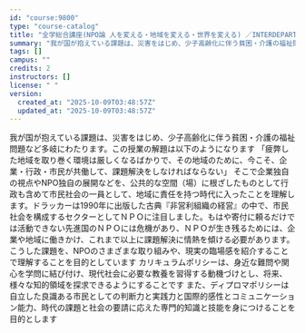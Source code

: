 ```yaml
---
id: "course:9800"
type: "course-catalog"
title: "全学総合講座(NPO論 人を変える・地域を変える・世界を変える) ／INTERDEPARTMENTAL LECTURES(NPO STUDIES: CHANGING PEOPLE, COMMUNITIES AND THE WORLD)"
summary: "我が国が抱えている課題は、災害をはじめ、少子高齢化に伴う貧困・介護の福祉問題など多岐にわたります。この授業の解題は以下のようになります 「疲弊した地域を取り巻く環境は厳しくなるばかりで、その地域のために、今こそ、企業・行政・市民が共働して、…"
tags: []
campus: ""
credits: 2
instructors: []
license: " "
version:
  created_at: "2025-10-09T03:48:57Z"
  updated_at: "2025-10-09T03:48:57Z"
---
```


我が国が抱えている課題は、災害をはじめ、少子高齢化に伴う貧困・介護の福祉問題など多岐にわたります。この授業の解題は以下のようになります 「疲弊した地域を取り巻く環境は厳しくなるばかりで、その地域のために、今こそ、企業・行政・市民が共働して、課題解決をしなければならない」 そこで企業独自の視点やNPO独自の展開などを、公共的な空間（場）に根ざしたものとして行政も含めて市民社会の一員として、地域に責任を持つ時代に入ったことを理解します。ドラッカーは1990年に出版した古典『非営利組織の経営』の中で、市民社会を構成するセクターとしてＮＰＯに注目しました。もはや寄付に頼るだけでは活動できない先進国のＮＰＯには危機があり、ＮＰＯが生き残るためには、企業や地域に働きかけ、これまで以上に課題解決に情熱を傾ける必要があります。こうした課題を、NPOのさまざまな取り組みや、現実の臨場感を紹介することで理解することを目的としています カリキュラムポリシーは、身近な難問や関心を学問に結び付け、現代社会に必要な教養を習得する動機づけとし、将来、様々な知的領域を探求できるようにすることです また、ディプロマポリシーは自立した良識ある市民としての判断力と実践力と国際的感性とコミュニケーション能力、時代の課題と社会の要請に応えた専門的知識と技能を身につけることを目的とします
